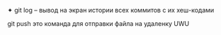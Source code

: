 ✦	git log – вывод на экран истории всех коммитов с их хеш-кодами

git push это команда для отправки файла на удаленку
UWU
